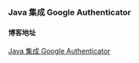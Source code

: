 ###  Java 集成 Google Authenticator

#### 博客地址

[Java 集成 Google Authenticator](https://ghthou.github.io/2018/01/13/Java-集成-Google-Authenticator/)